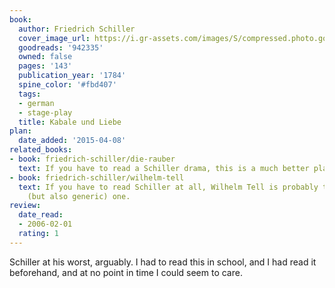 ```yaml
---
book:
  author: Friedrich Schiller
  cover_image_url: https://i.gr-assets.com/images/S/compressed.photo.goodreads.com/books/1179652398l/942335.jpg
  goodreads: '942335'
  owned: false
  pages: '143'
  publication_year: '1784'
  spine_color: '#fbd407'
  tags:
  - german
  - stage-play
  title: Kabale und Liebe
plan:
  date_added: '2015-04-08'
related_books:
- book: friedrich-schiller/die-rauber
  text: If you have to read a Schiller drama, this is a much better place to start.
- book: friedrich-schiller/wilhelm-tell
  text: If you have to read Schiller at all, Wilhelm Tell is probably the most entertaining
    (but also generic) one.
review:
  date_read:
  - 2006-02-01
  rating: 1
---
```


Schiller at his worst, arguably. I had to read this in school, and I had read it beforehand, and at no point in time I
could seem to care.
